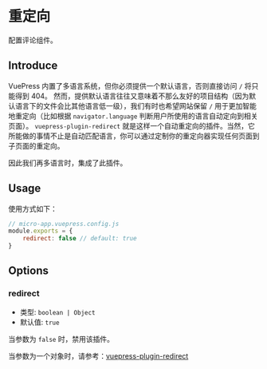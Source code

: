 # 重定向

配置评论组件。

## Introduce

VuePress 内置了多语言系统，但你必须提供一个默认语言，否则直接访问 `/` 将只能得到 404。
然而，提供默认语言往往又意味着不那么友好的项目结构（因为默认语言下的文件会比其他语言低一级），我们有时也希望网站保留 `/` 用于更加智能地重定向（比如根据 `navigator.language` 判断用户所使用的语言自动定向到相关页面）。
`vuepress-plugin-redirect` 就是这样一个自动重定向的插件。当然，它所能做的事情不止是自动匹配语言，你可以通过定制你的重定向器实现任何页面到子页面的重定向。

因此我们再多语言时，集成了此插件。

## Usage

使用方式如下：

```js
// micro-app.vuepress.config.js
module.exports = {
    redirect: false // default: true
}
```

## Options

### redirect

- 类型: `boolean | Object`
- 默认值: `true`

当参数为 `false` 时，禁用该插件。

当参数为一个对象时，请参考：[vuepress-plugin-redirect](https://vuepress.github.io/zh/plugins/redirect/)
